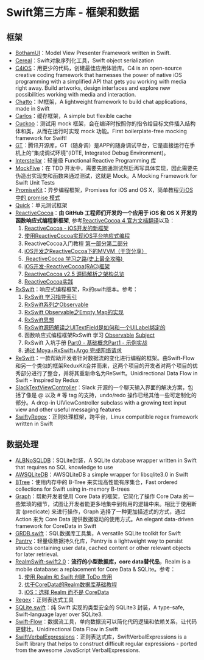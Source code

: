 # Swift第三方库 - 框架和数据
## 框架
- [BothamUI][1]：Model View Presenter Framework written in Swift.
- [Cereal][2]：Swift对象序列化工具，Swift object serialization
- [C4iOS][3]：用更少的代码，创建最佳应用体验库。C4 is an open-source creative coding framework that harnesses the power of native iOS programming with a simplified API that gets you working with media right away. Build artworks, design interfaces and explore new possibilities working with media and interaction.
- [Chatto][4]：IM框架，A lightweight framework to build chat applications, made in Swift
- [Carlos][5]：缓存框架，A simple but flexible cache
- [Cuckoo][6]：测试用 mock 框架，会在编译时按照你的指令给目标文件插入结构体和类，从而在运行时实现 mock 功能。First boilerplate-free mocking framework for Swift!
- [GT][7]：腾讯开源库，GT（随身调）是APP的随身调试平台，它是直接运行在手机上的“集成调试环境”(IDTE, Integrated Debug Environment)。
- [Interstellar][8]：轻量级 Functional Reactive Programming 库
- [MockFive][9]：在 TDD 开发中，需要先跑通测试然后再写具体实现，因此需要先伪造出实现类和函数来通过测试，这就是 Mock。A Mocking Framework for Swift Unit Tests
- [PromiseKit][10]：异步编程框架，Promises for iOS and OS X，简单教程见[iOS 中的 promise 模式][11]
- [Quick][12]：单元测试框架
- [ReactiveCocoa][13]：**由 GitHub 工程师们开发的一个应用于 iOS 和 OS X 开发的函数响应式编程新框架**, 参考[ReactiveCocoa 4 官方文档翻译][14]以及：
	1. [ReactiveCocoa - iOS开发的新框架][15]
	2. [使用ReactiveCocoa实现iOS平台响应式编程][16]
	2. ReactiveCocoa入门教程 [第一部分][17][第二部分][18]
	3. [iOS开发之ReactiveCocoa下的MVVM（干货分享）][19]
	4. [ ReactiveCocoa 学习之路(史上最全攻略) ][20]
	5. [iOS开发-ReactiveCocoa(RAC)框架][21]
	6. [ReactiveCocoa v2.5 源码解析之架构总览][22]
	7. [ReactiveCocoa实践][23]
- [RxSwift][24]：响应式编程框架，Rx的swift版本。参考：
	1. [RxSwift 学习指导索引][25]
	1. [RxSwift系列之Observable][26]
	2. [RxSwift Observable之Empty,Map的实现][27]
	3. [RxSwift思想][28]
	4. [RxSwift源码解读之UITextField是如何和一个UILabel绑定的][29]
	5. 函数响应式编程框架RxSwift 学习 [Observable][30] [Subject][31]
	6. RxSwift 入坑手册 [Part0 - 基础概念][32][Part1 - 示例实战][33]
	7. [通过 Moya+RxSwift+Argo 完成网络请求][34]
- [ReSwift][35]：一款帮助开发者针对数据流的变化进行编程的框架。由Swift-Flow和另一个类似的框架ReduxKit合并而来，这两个项目的开发者对两个项目的优秀部分进行了整合，并将其重新命名为ReSwift。Unidirectional Data Flow in Swift - Inspired by Redux
- [SlackTextViewController][36]：Slack 开源的一个聊天输入界面的解决方案，包括了像是 @ 以及 # 等 tag 的支持，undo/redo 操作已经其他一些可定制化的部分。A drop-in UIViewController subclass with a growing text input view and other useful messaging features
- [SwiftyRegex][37]：正则处理框架，跨平台，Linux compatible regex framework written in Swift

## 数据处理
- [ALBNoSQLDB][38]：SQLite封装，A SQLite database wrapper written in Swift that requires no SQL knowledge to use
- [AWSQLiteDB][39]：AWSQLiteDB a simple wrapper for libsqlite3.0 in Swift
- [BTree][40]：使用内存中的 B-Tree 来实现高性能有序集合，Fast ordered collections for Swift using in-memory B-trees
- [Graph][41]：帮助开发者使用 Core Data 的框架，它简化了操作 Core Data 的一些繁琐的细节，试图让开发者能更多地集中到有用的逻辑中来。相比于使用断言 (predicate) 来进行操作，Graph 选择了一种更加描述式的方式，通过 Action 来为 Core Data 提供数据驱动的使用方式。An elegant data-driven framework for CoreData in Swift
- [GRDB.swift][42]：SQL数据库工具集，A versatile SQLite toolkit for Swift
- [Pantry][43]：轻量级数据持久化库，Pantry is a lightweight way to persist structs containing user data, cached content or other relevant objects for later retrieval.
- [RealmSwift-swift2.0][44]：**流行的小型数据库，core data替代品**，Realm is a mobile database: a replacement for Core Data & SQLite。参考：
	1. [使用 Realm 和 Swift 创建 ToDo 应用][45]
	2. [优于CoreData的Realm数据库基础教程][46]
	3. [iOS：选择 Realm 而不是 CoreData][47]
- [Regex][48]：正则表达式工具
- [SQLite.swift][49]：纯 Swift 实现的类型安全的 SQLite3 封装，A type-safe, Swift-language layer over SQLite3.
- [Swift-Flow][50]：数据流工具，单向数据流可以简化代码逻辑和依赖关系，让代码更健壮。Unidirectional Data Flow in Swift
- [SwiftVerbalExpressions][51]：正则表达式库，SwiftVerbalExpressions is a Swift library that helps to construct difficult regular expressions - ported from the awesome JavaScript VerbalExpressions.


[1]:	https://github.com/Karumi/BothamUI "BothamUI"
[2]:	https://github.com/Weebly/Cereal "Cereal"
[3]:	https://github.com/C4Framework/C4iOS "C4iOS"
[4]:	https://github.com/badoo/Chatto "Chatto"
[5]:	https://github.com/WeltN24/Carlos "Carlos"
[6]:	https://github.com/SwiftKit/Cuckoo "Cuckoo"
[7]:	https://github.com/TencentOpen/GT "GT"
[8]:	https://github.com/JensRavens/Interstellar "Interstellar"
[9]:	https://github.com/DeliciousRaspberryPi/MockFive "MockFive"
[10]:	https://github.com/mxcl/PromiseKit "PromiseKit"
[11]:	http://nathanli.cn/2015/11/15/ios-%E4%B8%AD%E7%9A%84-promise-%E6%A8%A1%E5%BC%8F/ "iOS 中的 promise 模式"
[12]:	https://github.com/Quick/Quick "Quick"
[13]:	https://github.com/ReactiveCocoa/ReactiveCocoa "ReactiveCocoa"
[14]:	http://www.jianshu.com/p/226f33fcce51 "ReactiveCocoa 4 官方文档翻译"
[15]:	http://www.devtang.com/blog/2014/02/11/reactivecocoa-introduction
[16]:	http://www.itiger.me/?p=38
[17]:	http://www.cnblogs.com/tmacforever/p/4878180.html "ReactiveCocoa入门教程——第一部分(转)"
[18]:	http://www.cnblogs.com/tmacforever/p/4882462.html "ReactiveCocoa入门教程——第二部分(转)"
[19]:	http://www.cnblogs.com/ludashi/p/4925042.html "iOS开发之ReactiveCocoa下的MVVM（干货分享）"
[20]:	http://runningyoung.github.io/ios/ReactiveCocoa/ "ReactiveCocoa 学习之路(史上最全攻略)"
[21]:	http://yimouleng.com/2015/12/20/ios-ReactiveCocoa/ "iOS开发-ReactiveCocoa(RAC)框架"
[22]:	http://blog.leichunfeng.com/blog/2015/12/25/reactivecocoa-v2-dot-5-yuan-ma-jie-xi-zhi-jia-gou-zong-lan/ "ReactiveCocoa v2.5 源码解析之架构总览"
[23]:	http://beice1990.duapp.com/reactivecocoashi-jian/ "ReactiveCocoa实践"
[24]:	https://github.com/ReactiveX/RxSwift "RxSwift"
[25]:	http://t.swift.gg/d/2-rxswift
[26]:	http://fengdeng.github.io/blog/2016/01/12/rxswiftxi-lie-zhi-observable/ "RxSwift系列之Observable"
[27]:	http://fengdeng.github.io/blog/2016/01/13/rxswift-observablezhi-just/ "RxSwift Observable之Empty,Map的实现"
[28]:	http://fengdeng.github.io/blog/2016/01/19/rxswiftsi-xiang/ "RxSwift思想"
[29]:	http://fengdeng.github.io/blog/2016/01/22/rxswift-dao-di-[?]-ge-uitextfieldshi-ru-he-he-[?]-ge-uilabelbang-ding-de/ "RxSwift源码解读之UITextField是如何和一个UILabel绑定的"
[30]:	http://www.jianshu.com/p/2351ba7f22e4 "函数响应式编程框架RxSwift 学习——Observable"
[31]:	http://www.jianshu.com/p/209cae2a54a1 "函数响应式编程框架RxSwift 学习——Subject"
[32]:	http://blog.callmewhy.com/2015/09/21/rxswift-getting-started-0/ "RxSwift 入坑手册 Part0 - 基础概念"
[33]:	http://blog.callmewhy.com/2015/09/23/rxswift-getting-started-1/ "RxSwift 入坑手册 Part1 - 示例实战"
[34]:	http://blog.callmewhy.com/2015/11/01/moya-rxswift-argo-lets-go/ "通过 Moya+RxSwift+Argo 完成网络请求"
[35]:	https://github.com/ReSwift/ReSwift "ReSwift"
[36]:	https://github.com/slackhq/SlackTextViewController "SlackTextViewController"
[37]:	https://github.com/maxadamski/SwiftyRegex "SwiftyRegex"
[38]:	https://github.com/AaronBratcher/ALBNoSQLDB
[39]:	https://github.com/adow/AWSQLiteDB "AWSQLiteDB"
[40]:	https://github.com/lorentey/BTree "BTree"
[41]:	https://github.com/CosmicMind/Graph "Graph"
[42]:	https://github.com/groue/GRDB.swift "GRDB.swift"
[43]:	https://github.com/nickoneill/Pantry "Pantry"
[44]:	https://github.com/realm/realm-cocoa/tree/master/RealmSwift-swift2.0 "RealmSwift-swift2.0"
[45]:	http://swift.gg/2015/12/08/building-a-todo-app-using-realm-and-swift/ "使用 Realm 和 Swift 创建 ToDo 应用"
[46]:	http://www.cnblogs.com/jgCho/p/5286444.html "优于CoreData的Realm数据库基础教程"
[47]:	http://swift.gg/2015/12/08/ios-realm-instead-of-coredata/ "iOS：选择 Realm 而不是 CoreData"
[48]:	https://github.com/sharplet/Regex "Regex"
[49]:	https://github.com/stephencelis/SQLite.swift "SQLite.swift"
[50]:	https://github.com/Swift-Flow/Swift-Flow "Swift-Flow"
[51]:	https://github.com/VerbalExpressions/SwiftVerbalExpressions "SwiftVerbalExpressions"